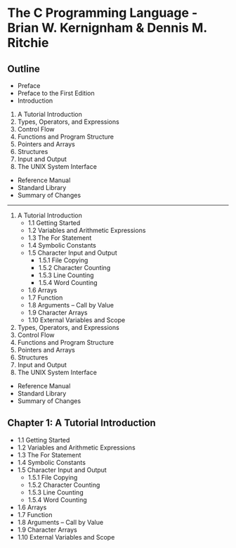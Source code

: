 # The C Programming Language - Brian W. Kernignham & Dennis M. Ritchie

## Outline

- Preface
- Preface to the First Edition
- Introduction
1. A Tutorial Introduction
2. Types, Operators, and Expressions
3. Control Flow
4. Functions and Program Structure
5. Pointers and Arrays
6. Structures
7. Input and Output
8. The UNIX System Interface
- Reference Manual
- Standard Library
- Summary of Changes

---

1. A Tutorial Introduction
    - 1.1 Getting Started
    - 1.2 Variables and Arithmetic Expressions
    - 1.3 The For Statement
    - 1.4 Symbolic Constants
    - 1.5 Character Input and Output 
      - 1.5.1 File Copying
      - 1.5.2 Character Counting
      - 1.5.3 Line Counting
      - 1.5.4 Word Counting
    - 1.6 Arrays
    - 1.7 Function
    - 1.8 Arguments – Call by Value
    - 1.9 Character Arrays
    - 1.10 External Variables and Scope
2. Types, Operators, and Expressions
3. Control Flow
4. Functions and Program Structure
5. Pointers and Arrays
6. Structures
7. Input and Output
8. The UNIX System Interface
- Reference Manual
- Standard Library
- Summary of Changes

## Chapter 1: A Tutorial Introduction

- 1.1 Getting Started
- 1.2 Variables and Arithmetic Expressions
- 1.3 The For Statement
- 1.4 Symbolic Constants
- 1.5 Character Input and Output 
  - 1.5.1 File Copying
  - 1.5.2 Character Counting
  - 1.5.3 Line Counting
  - 1.5.4 Word Counting
- 1.6 Arrays
- 1.7 Function
- 1.8 Arguments – Call by Value
- 1.9 Character Arrays
- 1.10 External Variables and Scope
